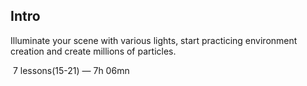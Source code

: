 ## Intro

Illuminate your scene with various lights, start practicing environment creation and create millions of particles.

 7 lessons(15-21) — 7h 06mn